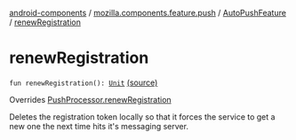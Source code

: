 [android-components](../../index.md) / [mozilla.components.feature.push](../index.md) / [AutoPushFeature](index.md) / [renewRegistration](./renew-registration.md)

# renewRegistration

`fun renewRegistration(): `[`Unit`](https://kotlinlang.org/api/latest/jvm/stdlib/kotlin/-unit/index.html) [(source)](https://github.com/mozilla-mobile/android-components/blob/master/components/feature/push/src/main/java/mozilla/components/feature/push/AutoPushFeature.kt#L256)

Overrides [PushProcessor.renewRegistration](../../mozilla.components.concept.push/-push-processor/renew-registration.md)

Deletes the registration token locally so that it forces the service to get a new one the
next time hits it's messaging server.


